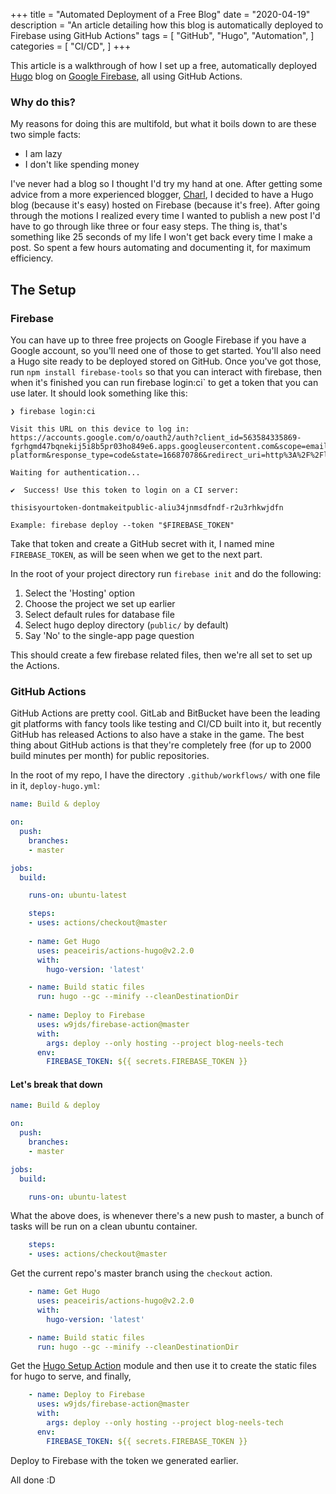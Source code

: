 +++
title = "Automated Deployment of a Free Blog"
date = "2020-04-19"
description = "An article detailing how this blog is automatically deployed to Firebase using GitHub Actions"
tags = [
    "GitHub",
    "Hugo",
    "Automation",
]
categories = [
    "CI/CD",
]
+++

This article is a walkthrough of how I set up a free, automatically deployed [Hugo](https://gohugo.io/) blog on [Google Firebase](https://firebase.google.com/), all using GitHub Actions.
<!--more-->

### Why do this?

My reasons for doing this are multifold, but what it boils down to are these two simple facts:
* I am lazy
* I don't like spending money

I've never had a blog so I thought I'd try my hand at one. After getting some advice from a more experienced blogger, [Charl](https://cpbotha.net/), I decided to have a Hugo blog (because it's easy) hosted on Firebase (because it's free). After going through the motions I realized every time I wanted to publish a new post I'd have to go through like three or four easy steps. The thing is, that's something like 25 seconds of my life I won't get back every time I make a post. So spent a few hours automating and documenting it, for maximum efficiency.

## The Setup

### Firebase

You can have up to three free projects on Google Firebase if you have a Google account, so you'll need one of those to get started. You'll also need a Hugo site ready to be deployed stored on GitHub. Once you've got those, run `npm install firebase-tools` so that you can interact with firebase, then when it's finished you can run firebase login:ci` to get a token that you can use later. It should look something like this:
```console
❯ firebase login:ci

Visit this URL on this device to log in:
https://accounts.google.com/o/oauth2/auth?client_id=563584335869-fgrhgmd47bqnekij5i8b5pr03ho849e6.apps.googleusercontent.com&scope=email%20openid%20https%3A%2F%2Fwww.googleapis.com%2Fauth%2Fcloudplatformprojects.readonly%20https%3A%2F%2Fwww.googleapis.com%2Fauth%2Ffirebase%20https%3A%2F%2Fwww.googleapis.com%2Fauth%2Fcloud-platform&response_type=code&state=166870786&redirect_uri=http%3A%2F%2Flocalhost%3A9005

Waiting for authentication...

✔  Success! Use this token to login on a CI server:

thisisyourtoken-dontmakeitpublic-aliu34jnmsdfndf-r2u3rhkwjdfn

Example: firebase deploy --token "$FIREBASE_TOKEN"
```

Take that token and create a GitHub secret with it, I named mine `FIREBASE_TOKEN`, as will be seen when we get to the next part.

In the root of your project directory run `firebase init` and do the following:
1. Select the 'Hosting' option
2. Choose the project we set up earlier
3. Select default rules for database file
4. Select hugo deploy directory (`public/` by default)
5. Say 'No' to the single-app page question

This should create a few firebase related files, then we're all set to set up the Actions.

### GitHub Actions

GitHub Actions are pretty cool. GitLab and BitBucket have been the leading git platforms with fancy tools like testing and CI/CD built into it, but recently GitHub has released Actions to also have a stake in the game. The best thing about GitHub actions is that they're completely free (for up to 2000 build minutes per month) for public repositories.

In the root of my repo, I have the directory `.github/workflows/` with one file in it, `deploy-hugo.yml`:
```yaml
name: Build & deploy

on:
  push:
    branches: 
    - master

jobs:
  build:

    runs-on: ubuntu-latest

    steps:
    - uses: actions/checkout@master
      
    - name: Get Hugo
      uses: peaceiris/actions-hugo@v2.2.0
      with:
        hugo-version: 'latest'

    - name: Build static files
      run: hugo --gc --minify --cleanDestinationDir
      
    - name: Deploy to Firebase
      uses: w9jds/firebase-action@master
      with:
        args: deploy --only hosting --project blog-neels-tech
      env:
        FIREBASE_TOKEN: ${{ secrets.FIREBASE_TOKEN }}
```

#### Let's break that down

```yaml
name: Build & deploy

on:
  push:
    branches: 
    - master

jobs:
  build:

    runs-on: ubuntu-latest
```
What the above does, is whenever there's a new push to master, a bunch of tasks will be run on a clean ubuntu container.

```yaml
    steps:
    - uses: actions/checkout@master
```
Get the current repo's master branch using the `checkout` action.

```yaml
    - name: Get Hugo
      uses: peaceiris/actions-hugo@v2.2.0
      with:
        hugo-version: 'latest'

    - name: Build static files
      run: hugo --gc --minify --cleanDestinationDir
```
Get the [Hugo Setup Action](https://github.com/peaceiris/actions-hugo) module and then use it to create the static files for hugo to serve, and finally,

```yaml
    - name: Deploy to Firebase
      uses: w9jds/firebase-action@master
      with:
        args: deploy --only hosting --project blog-neels-tech
      env:
        FIREBASE_TOKEN: ${{ secrets.FIREBASE_TOKEN }}
```
Deploy to Firebase with the token we generated earlier.

All done :D
